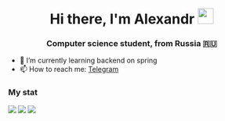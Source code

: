 <h1 align="center">Hi there, I'm Alexandr 
<img src="https://github.com/blackcater/blackcater/raw/main/images/Hi.gif" height="32"/></h1>
<h3 align="center">Computer science student, from Russia 🇷🇺</h3>

- 🌱 I’m currently learning backend on spring
- 📫 How to reach me: [Telegram](https://t.me/monkaS322)



### My stat
![](http://github-profile-summary-cards.vercel.app/api/cards/profile-details?username=JustAlex322&theme=github_dark)
![](http://github-profile-summary-cards.vercel.app/api/cards/repos-per-language?username=JustAlex322&theme=github_dark) 
![](http://github-profile-summary-cards.vercel.app/api/cards/stats?username=JustAlex322&theme=github_dark) 
